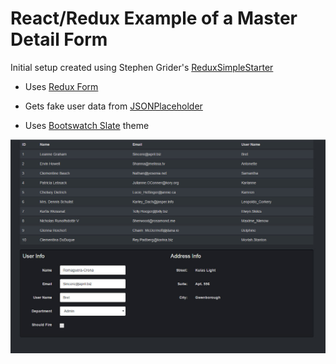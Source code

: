 # React/Redux Example of a Master Detail Form

Initial setup created using Stephen Grider's [ReduxSimpleStarter](https://github.com/StephenGrider/ReduxSimpleStarter)

* Uses [Redux Form](http://redux-form.com/5.2.5/#/?_k=r6m77i)

* Gets fake user data from [JSONPlaceholder](http://jsonplaceholder.typicode.com/users)

* Uses [Bootswatch Slate](https://bootswatch.com/slate/) theme

![Master_Detail](Master_Detail.jpg)
